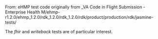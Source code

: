 From: eHMP test code originally from _VA Code in Flight Submission - Enterprise Health M/ehmp-r1.2.0/ehmp_1.2.0/rdk_1.2.0/rdk_1.2.0/rdk/product/production/rdk/jasmine-tests/

The _fhir_ and _writeback_ tests are of particular interest.
